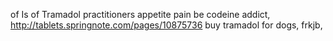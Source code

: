 of Is of  Tramadol practitioners appetite pain be codeine addict,  http://tablets.springnote.com/pages/10875736 buy tramadol for dogs,  frkjb, 